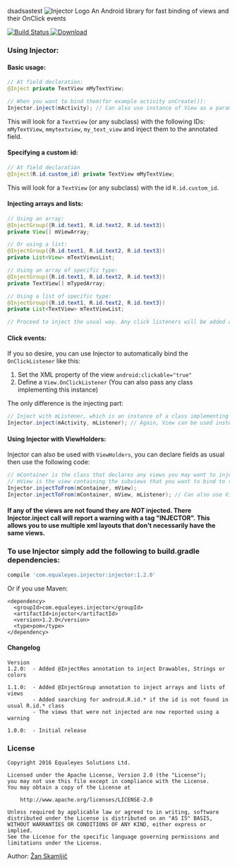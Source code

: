dsadsastest
![Injector Logo](http://i.imgur.com/QDhSvvm.png)
An Android library for fast binding of views and their OnClick events

[![Build Status](https://travis-ci.org/equaleyes/Injector.png?branch=master)](https://travis-ci.org/equaleyes/Injector)[ ![Download](https://api.bintray.com/packages/zskamljic/maven/Injector/images/download.svg) ](https://bintray.com/zskamljic/maven/Injector/_latestVersion)

### Using Injector:

#### Basic usage:
```java
// At field declaration:
@Inject private TextView mMyTextView;

// When you want to bind them(for example activity onCreate()):
Injector.inject(mActivity); // Can also use instance of View as a parameter if desired

```

This will look for a `TextView` (or any subclass) with the following IDs: `mMyTextView`, `mmytextview`, `my_text_view` and inject them to the annotated field.

#### Specifying a custom id:
```java
// At field declaration
@Inject(R.id.custom_id) private TextView mMyTextView;
```

This will look for a `TextView` (or any subclass) with the id `R.id.custom_id`.

#### Injecting arrays and lists:
```java
// Using an array:
@InjectGroup({R.id.text1, R.id.text2, R.id.text3})
private View[] mViewArray;

// Or using a list:
@InjectGroup({R.id.text1, R.id.text2, R.id.text3})
private List<View> mTextViewsList;

// Using an array of specific type:
@InjectGroup({R.id.text1, R.id.text2, R.id.text3})
private TextView[] mTypedArray;

// Using a list of specific type:
@InjectGroup({R.id.text1, R.id.text2, R.id.text3})
private List<TextView> mTextViewList;

// Proceed to inject the usual way. Any click listeners will be added as usual.
```

#### Click events:
If you so desire, you can use Injector to automatically bind the `OnClickListener` like this:

1. Set the XML property of the view `android:clickable="true"`
2. Define a `View.OnClickListener` (You can also pass any class implementing this instance)

The only difference is the injecting part:

```java
// Inject with mListener, which is an instance of a class implementing View.OnClickListener:
Injector.inject(mActivity, mListener); // Again, View can be used instead of an activity
```

#### Using Injector with ViewHolders:

Injector can also be used with `ViewHolders`, you can declare fields as usual then use the following code:
```java
// mContainer is the class that declares any views you may want to inject
// mView is the view containing the subviews that you want to bind to the container
Injector.injectToFrom(mContainer, mView);
Injector.injectToFrom(mContainer, mView, mListener); // Can also use View.OnClickListener
```

#### If any of the views are not found they are *NOT* injected. There Injector.inject call will report a warning with a tag "INJECTOR". This allows you to use multiple xml layouts that don't necessarily have the same views.

### To use Injector simply add the following to build.gradle dependencies:
```groovy
compile 'com.equaleyes.injector:injector:1.2.0'
```

Or if you use Maven:

```
<dependency>
  <groupId>com.equaleyes.injector</groupId>
  <artifactId>injector</artifactId>
  <version>1.2.0</version>
  <type>pom</type>
</dependency>
```

#### Changelog
```
Version
1.2.0:  - Added @InjectRes annotation to inject Drawables, Strings or colors

1.1.0:  - Added @InjectGroup annotation to inject arrays and lists of views
        - Added searching for android.R.id.* if the id is not found in usual R.id.* class
        - The views that were not injected are now reported using a warning
        
1.0.0:  - Initial release
```

### License

```
Copyright 2016 Equaleyes Solutions Ltd.

Licensed under the Apache License, Version 2.0 (the "License");
you may not use this file except in compliance with the License.
You may obtain a copy of the License at

    http://www.apache.org/licenses/LICENSE-2.0

Unless required by applicable law or agreed to in writing, software
distributed under the License is distributed on an "AS IS" BASIS,
WITHOUT WARRANTIES OR CONDITIONS OF ANY KIND, either express or implied.
See the License for the specific language governing permissions and
limitations under the License.
```

Author: [Žan Skamljič](https://github.com/zskamljic)

